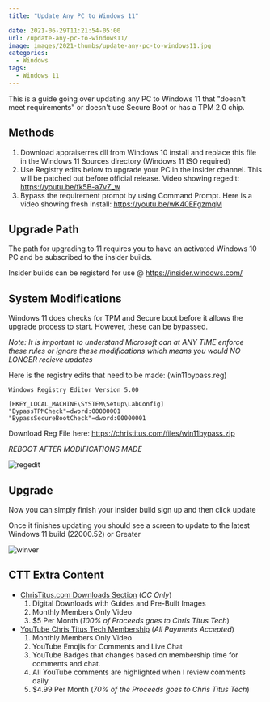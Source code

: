 ```yaml
---
title: "Update Any PC to Windows 11"

date: 2021-06-29T11:21:54-05:00
url: /update-any-pc-to-windows11/
image: images/2021-thumbs/update-any-pc-to-windows11.jpg
categories:
  - Windows
tags:
  - Windows 11
---
```

This is a guide going over updating any PC to Windows 11 that "doesn't meet requirements" or doesn't use Secure Boot or has a TPM 2.0 chip. 
<!--more-->

## Methods

1. Download appraiserres.dll from Windows 10 install and replace this file in the Windows 11 Sources directory (Windows 11 ISO required)
2. Use Registry edits below to upgrade your PC in the insider channel. This will be patched out before official release. Video showing regedit: <https://youtu.be/fk5B-a7vZ_w>
3. Bypass the requirement prompt by using Command Prompt. Here is a video showing fresh install: <https://youtu.be/wK40EFgzmqM>

## Upgrade Path

The path for upgrading to 11 requires you to have an activated Windows 10 PC and be subscribed to the insider builds.

Insider builds can be registerd for use @ <https://insider.windows.com/>

## System Modifications

Windows 11 does checks for TPM and Secure boot before it allows the upgrade process to start. However, these can be bypassed. 

*Note: It is important to understand Microsoft can at ANY TIME enforce these rules or ignore these modifications which means you would NO LONGER recieve updates*

Here is the registry edits that need to be made: (win11bypass.reg)

```
Windows Registry Editor Version 5.00

[HKEY_LOCAL_MACHINE\SYSTEM\Setup\LabConfig]
"BypassTPMCheck"=dword:00000001
"BypassSecureBootCheck"=dword:00000001
```

Download Reg File here: <https://christitus.com/files/win11bypass.zip>

*REBOOT AFTER MODIFICATIONS MADE*

![regedit](/images/2021/06-win11upgrade/regedit.png)

## Upgrade

Now you can simply finish your insider build sign up and then click update

Once it finishes updating you should see a screen to update to the latest Windows 11 build (22000.52) or Greater

![winver](/images/2021/06-win11upgrade/winver.png)

## CTT Extra Content

- [ChrisTitus.com Downloads Section][1] (_CC Only_)
  1. Digital Downloads with Guides and Pre-Built Images
  2. Monthly Members Only Video
  3. $5 Per Month (_100% of Proceeds goes to Chris Titus Tech_)
- [YouTube Chris Titus Tech Membership][2] (_All Payments Accepted_)
  1. Monthly Members Only Video
  2. YouTube Emojis for Comments and Live Chat
  3. YouTube Badges that changes based on membership time for comments and chat.
  4. All YouTube comments are highlighted when I review comments daily. 
  5. $4.99 Per Month (_70% of the Proceeds goes to Chris Titus Tech_)

 [1]: https://portal.christitus.com
 [2]: https://christitus.com/join